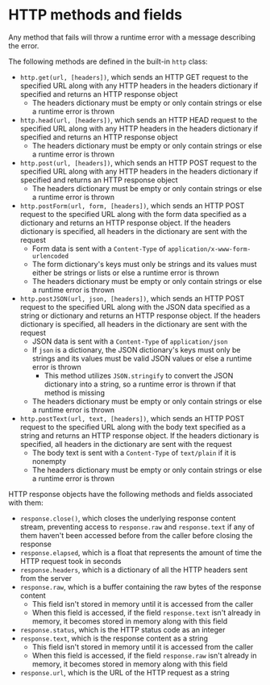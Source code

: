 # HTTP methods and fields

Any method that fails will throw a runtime error with a message describing the error.

The following methods are defined in the built-in `http` class:
- `http.get(url, [headers])`, which sends an HTTP GET request to the specified URL along with any HTTP headers in the headers dictionary if specified and returns an HTTP response object
    - The headers dictionary must be empty or only contain strings or else a runtime error is thrown
- `http.head(url, [headers])`, which sends an HTTP HEAD request to the specified URL along with any HTTP headers in the headers dictionary if specified and returns an HTTP response object
    - The headers dictionary must be empty or only contain strings or else a runtime error is thrown
- `http.post(url, [headers])`, which sends an HTTP POST request to the specified URL along with any HTTP headers in the headers dictionary if specified and returns an HTTP response object
    - The headers dictionary must be empty or only contain strings or else a runtime error is thrown
- `http.postForm(url, form, [headers])`, which sends an HTTP POST request to the specified URL along with the form data specified as a dictionary and returns an HTTP response object. If the headers dictionary is specified, all headers in the dictionary are sent with the request
    - Form data is sent with a `Content-Type` of `application/x-www-form-urlencoded`
    - The form dictionary's keys must only be strings and its values must either be strings or lists or else a runtime error is thrown
    - The headers dictionary must be empty or only contain strings or else a runtime error is thrown
- `http.postJSON(url, json, [headers])`, which sends an HTTP POST request to the specified URL along with the JSON data specified as a string or dictionary and returns an HTTP response object. If the headers dictionary is specified, all headers in the dictionary are sent with the request
    - JSON data is sent with a `Content-Type` of `application/json`
    - If `json` is a dictionary, the JSON dictionary's keys must only be strings and its values must be valid JSON values or else a runtime error is thrown
        - This method utilizes `JSON.stringify` to convert the JSON dictionary into a string, so a runtime error is thrown if that method is missing
    - The headers dictionary must be empty or only contain strings or else a runtime error is thrown
- `http.postText(url, text, [headers])`, which sends an HTTP POST request to the specified URL along with the body text specified as a string and returns an HTTP response object. If the headers dictionary is specified, all headers in the dictionary are sent with the request
    - The body text is sent with a `Content-Type` of `text/plain` if it is nonempty
    - The headers dictionary must be empty or only contain strings or else a runtime error is thrown

HTTP response objects have the following methods and fields associated with them:
- `response.close()`, which closes the underlying response content stream, preventing access to `response.raw` and `response.text` if any of them haven't been accessed before from the caller before closing the response
- `response.elapsed`, which is a float that represents the amount of time the HTTP request took in seconds
- `response.headers`, which is a dictionary of all the HTTP headers sent from the server
- `response.raw`, which is a buffer containing the raw bytes of the response content
    - This field isn't stored in memory until it is accessed from the caller
    - When this field is accessed, if the field `response.text` isn't already in memory, it becomes stored in memory along with this field
- `response.status`, which is the HTTP status code as an integer
- `response.text`, which is the response content as a string
    - This field isn't stored in memory until it is accessed from the caller
    - When this field is accessed, if the field `response.raw` isn't already in memory, it becomes stored in memory along with this field
- `response.url`, which is the URL of the HTTP request as a string
